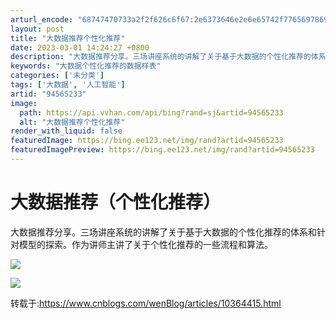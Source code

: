 ```yaml
---
arturl_encode: "68747470733a2f2f626c6f67:2e6373646e2e6e65742f77656978696e5f3333393031393236:2f61727469636c652f64657461696c732f3934353635323333"
layout: post
title: "大数据推荐个性化推荐"
date: 2023-03-01 14:24:27 +0800
description: "大数据推荐分享。三场讲座系统的讲解了关于基于大数据的个性化推荐的体系和针对模型的探索。作为讲师主讲了"
keywords: "大数据个性化推荐的数据样表"
categories: ['未分类']
tags: ['大数据', '人工智能']
artid: "94565233"
image:
  path: https://api.vvhan.com/api/bing?rand=sj&artid=94565233
  alt: "大数据推荐个性化推荐"
render_with_liquid: false
featuredImage: https://bing.ee123.net/img/rand?artid=94565233
featuredImagePreview: https://bing.ee123.net/img/rand?artid=94565233
---
```


# 大数据推荐（个性化推荐）

大数据推荐分享。三场讲座系统的讲解了关于基于大数据的个性化推荐的体系和针对模型的探索。作为讲师主讲了关于个性化推荐的一些流程和算法。

![](https://i-blog.csdnimg.cn/blog_migrate/c491ff7eb9a0266997e6e163353e276f.jpeg)

![](https://i-blog.csdnimg.cn/blog_migrate/e1c61ec74d26c3c40f4efba1752b564e.jpeg)

转载于:https://www.cnblogs.com/wenBlog/articles/10364415.html